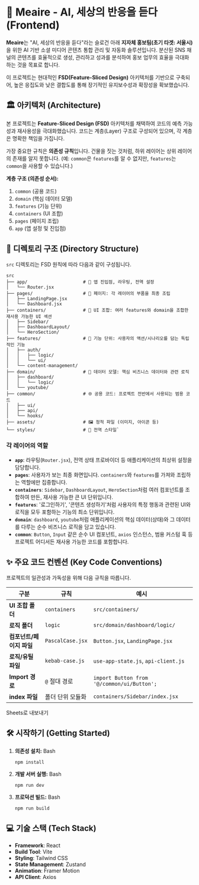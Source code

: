 # 🚀 Meaire - AI, 세상의 반응을 듣다 (Frontend)

**Meaire**는 "AI, 세상의 반응을 듣다"라는 슬로건 아래 **지자체 홍보팀(초기 타겟: 서울시)** 을 위한 AI 기반 소셜 미디어 콘텐츠 통합 관리 및 자동화 솔루션입니다. 분산된 SNS 채널의 콘텐츠를 효율적으로 생성, 관리하고 성과를 분석하여 홍보 업무의 효율을 극대화하는 것을 목표로 합니다.

이 프로젝트는 현대적인 **FSD(Feature-Sliced Design)** 아키텍처를 기반으로 구축되어, 높은 응집도와 낮은 결합도를 통해 장기적인 유지보수성과 확장성을 확보했습니다.

## 🏛️ 아키텍처 (Architecture)

본 프로젝트는 **Feature-Sliced Design (FSD)** 아키텍처를 채택하여 코드의 예측 가능성과 재사용성을 극대화했습니다. 코드는 계층(Layer) 구조로 구성되어 있으며, 각 계층은 명확한 책임을 가집니다.

가장 중요한 규칙은 **의존성 규칙**입니다. 건물을 짓는 것처럼, 하위 레이어는 상위 레이어의 존재를 알지 못합니다. (예: `common`은 `features`를 알 수 없지만, `features`는 `common`을 사용할 수 있습니다.)

**계층 구조 (의존성 순서):**

1. `common` (공용 코드)
2. `domain` (핵심 데이터 모델)
3. `features` (기능 단위)
4. `containers` (UI 조합)
5. `pages` (페이지 조립)
6. `app` (앱 설정 및 진입점)

## 📁 디렉토리 구조 (Directory Structure)

`src` 디렉토리는 FSD 원칙에 따라 다음과 같이 구성됩니다.

```
src
├── app/                     # 🏁 앱 진입점, 라우팅, 전역 설정
│   └── Router.jsx
├── pages/                   # 📄 페이지: 각 레이어의 부품을 최종 조립
│   ├── LandingPage.jsx
│   └── Dashboard.jsx
├── containers/              # 🧩 UI 조합: 여러 features와 domain을 조합한 재사용 가능한 UI 섹션
│   ├── Sidebar/
│   ├── DashboardLayout/
│   └── HeroSection/
├── features/                # 🚀 기능 단위: 사용자의 액션/시나리오를 담는 독립적인 기능
│   ├── auth/
│   │   ├── logic/
│   │   └── ui/
│   └── content-management/
├── domain/                  # 📂 데이터 모델: 핵심 비즈니스 데이터와 관련 로직
│   ├── dashboard/
│   │   └── logic/
│   └── youtube/
├── common/                  # 🌐 공용 코드: 프로젝트 전반에서 사용되는 범용 코드
│   ├── ui/
│   ├── api/
│   └── hooks/
├── assets/                  # 🖼️ 정적 파일 (이미지, 아이콘 등)
└── styles/                  # 🎨 전역 스타일`
```

### 각 레이어의 역할

- **`app`**: 라우팅(`Router.jsx`), 전역 상태 프로바이더 등 애플리케이션의 최상위 설정을 담당합니다.
- **`pages`**: 사용자가 보는 최종 화면입니다. `containers`와 `features`를 가져와 조립하는 역할에만 집중합니다.
- **`containers`**: `Sidebar`, `DashboardLayout`, `HeroSection`처럼 여러 컴포넌트를 조합하여 만든, 재사용 가능한 큰 UI 단위입니다.
- **`features`**: '로그인하기', '콘텐츠 생성하기'처럼 사용자의 특정 행동과 관련된 UI와 로직을 모두 포함하는 기능의 최소 단위입니다.
- **`domain`**: `dashboard`, `youtube`처럼 애플리케이션의 핵심 데이터(상태)와 그 데이터를 다루는 순수 비즈니스 로직을 담고 있습니다.
- **`common`**: `Button`, `Input` 같은 순수 UI 컴포넌트, `axios` 인스턴스, 범용 커스텀 훅 등 프로젝트 어디서든 재사용 가능한 코드를 포함합니다.

## ✨ 주요 코드 컨벤션 (Key Code Conventions)

프로젝트의 일관성과 가독성을 위해 다음 규칙을 따릅니다.

| 구분 | 규칙 | 예시 |
| --- | --- | --- |
| **UI 조합 폴더** | `containers` | `src/containers/` |
| **로직 폴더** | `logic` | `src/domain/dashboard/logic/` |
| **컴포넌트/페이지 파일** | `PascalCase.jsx` | `Button.jsx`, `LandingPage.jsx` |
| **로직/유틸 파일** | `kebab-case.js` | `use-app-state.js`, `api-client.js` |
| **Import 경로** | `@` 절대 경로 | `import Button from '@/common/ui/Button';` |
| **index 파일** | 폴더 단위 모듈화 | `containers/Sidebar/index.jsx` |

Sheets로 내보내기

## 🛠️ 시작하기 (Getting Started)

1. **의존성 설치:** Bash
    
    ```npm install```
    
2. **개발 서버 실행:** Bash
    
    ```npm run dev```
    
3. **프로덕션 빌드:** Bash
    
    ```npm run build```
    

## 💻 기술 스택 (Tech Stack)

- **Framework**: React
- **Build Tool**: Vite
- **Styling**: Tailwind CSS
- **State Management**: Zustand
- **Animation**: Framer Motion
- **API Client**: Axios

